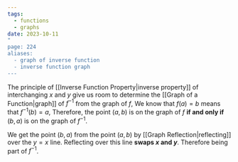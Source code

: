 ```yaml
---
tags:
  - functions
  - graphs
date: 2023-10-11
"
page: 224
aliases:
  - graph of inverse function
  - inverse function graph
---
```

The principle of [[Inverse Function Property|inverse property]] of interchanging $x$ and $y$ give us room to determine the [[Graph of a Function|graph]] of $f^{-1}$ from the graph of $f$, We know that $f(a) = b$ means that $f^{-1}(b) = a$, Therefore, the point $(a,b)$ is on the graph of $f$ **if and only if** $(b,a)$ is on the graph of $f^{-1}$.

We get the point $(b,a)$ from the point $(a,b)$ by [[Graph Reflection|reflecting]] over the $y=x$ line. Reflecting over this line **swaps $x$ and $y$**. Therefore being part of $f^{-1}$.